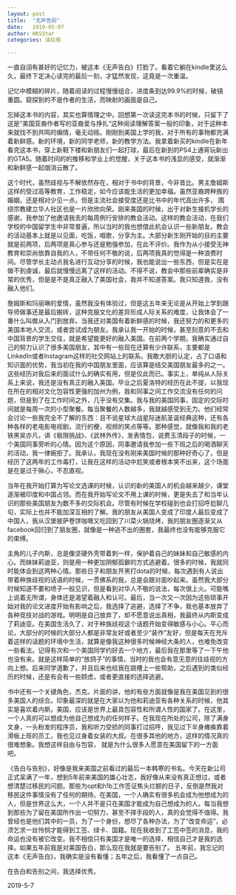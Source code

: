 ```yaml
---
layout: post
title:  "无声告别"
date:   2019-05-07
author: HKSStar
categories: 读后感

---
```

一直自诩有甚好的记忆力，被这本《无声告白》打脸了。看着它躺在kindle里这么久，最终下定决心读完的最后一刻，才猛然发现，这竟是一次重温。

记忆中模糊的碎片，随着阅读的过程慢慢组合，进度条到达99.9%的时候，破镜重圆。窥探到的不是作者的生活，而映射的画面是自己。

忘掉这本书的内容，其实也算情理之中。回想第一次读这完本书的时候，只留下了这是“美国亚裔作者写的亚裔爱与挣扎”这种阅读理解答案一般的印象，对于这种本来就找不到共鸣的煽情，毫无动摇。刚刚到美国上学的我，对于所有的事物都充满着新鲜感。新的环境，新的同学老师，新的教学方法。我拿着新买的kindle在新年看完这本书，穿上新鞋下楼和新朋友们一起打球，最后在新到的PS4上通宵玩新出的GTA5。随着时间的的推移和学业上的觉醒，关于这本书的浅显的感受，就渐渐和新鲜感一起烟消云散了。

这个时代，虽然歧视与不解依然存在，相对于书中的背景，今非昔比。男主詹姆斯这样的受过高等教育，工作稳定，如今应该能生活的更加幸福。虽然亚裔跨种族的婚姻，还是相对少见一点，但是主流社会接受度还是比书中的年代高出许多， 围绕宗教建立华人社区也是一片欣欣向荣。刚来美国的时候，出于对新生接机学长的感谢，我参加了他邀请我去的每周例行安排的教会活动。这样的教会活动，在我们学校的中国留学生中非常普遍，所以当时的我也想借此机会认识一些新朋友。教会的活动基本上就是以见面，吃饭，唱歌，分享为主。大部分新生刚开始的目的主要就是前两项，后两项是真心参与还是勉强参加，在此不评价。我作为从小接受无神教育和崇尚依靠自我的人，不带任何不敬的说，后两项我真的觉得是一种浪费时间。尽管学长主动点我名进行互动分享的时候，我也能说出一些东西，但是实在是做不到虔诚，最后就慢慢远离了这样的活动。不得不说，教会中那些前辈确实是非常的优秀，但是是不是真正融入了美国社会，我并不知道答案。我只知道我，没有融入他们。

詹姆斯和玛丽琳的爱情，虽然我没有体验过，但是这五年来无论是从开始上学到跟导师做事还是最后搬砖，这种克服文化的差异形成人际关系的难度，让我体会了一番什么叫做从入门到放弃。当我还对美国有着新鲜感的时候，我还努力的和更多的美国本地人交流，或者尝试成为朋友。我承认我一开始的时候，甚至刻意的不去和中国背景的学生交往，就是希望能更好的融入美国。在前两个学期，我确实通过自己的努力认识了很多美国朋友，其中有一些现在还算有少许联系，主要都是LinkedIn或者Instagram这样的社交网站上的联系。我敢大胆的认定，占了口语和知识面的优势，我当初在我的中国朋友里面，应该算是结交美国朋友最多的之一。这些经历对我后来的面试什么的确实有用，但是仅此而已。事实上，单纯从人际关系上来说，我还是没有真正的融入美国。毕业之后夏洛特的经历在此不提，以我现在所在的相对文化包容性更强的加州为例，我和同事之间工作交流没有任何的问题，但是到了在工作时间之外，几乎没有交集。我与我的美国同事，固定的交际时间就是每周一次的小型聚餐。每当聚餐的人数越多，我就越感受到无力。他们经常会讨论一些我完全不了解的东西：且不说星球大战星际迷航圣诞经典这种，还有各种各样的老电影电视剧，流行的梗，视频的笑点等等。那种感觉，就像我和我的老铁黑吴亦凡，讲《极限挑战》、《武林外传》，发表情包，说费玉清段子的时候，一个美国同事旁听的心情。因为这个原因，同事邀请我参加一些下班之后的喝酒聊天的活动，我一律婉拒了。我承认，我现在没有刚来美国时候的那种好奇心了，但是经历了这两年的工作毒打，让我在这样的活动中尬笑或者根本笑不出来，这个场面是在是过于揪心，不忍直视。

当年在我开始打算为写论文选课的时候，认识的新的美国人的机会越来越少，课堂逐渐被印度和中国占领。而在我开始写论文不用上课的时候，更是失去了和当年认识的那些美国朋友为数不多的交际机会。尽管有时候在学校碰到也会打招呼尬聊几句，实际上也并不能加深互相的了解。我的朋友从美国人变成了印度人最后变成了中国人，我从汉堡披萨卷饼咖喱又吃回到了川菜火锅烧烤，我的朋友圈逐渐又从facebook回归到了朋友圈，就像是一种逃不出的圈套，我最终也没有能够克服它的束缚。

主角的儿子内斯，总是像坚硬外壳带着刺一样，保护着自己的妹妹和自己敏感的内心。而妹妹莉迪亚，则是用一种更加阴郁孤僻的方式逃避着。很多的时候，我就同时能体会到这两种心情。那些日子和朋友开黑打dota的时候，每次遇到有人说出带着种族歧视的话语的时候，一贯佛系的我，总是会跟对面吵起来。虽然我大部分时候知道不要和喷子一般见识，但是看到对华人不敬的说法，每次很上火。可能嘴上说着无所谓，身体还是渴望着融入和认可。最后，当一次又一次因为这些琐事开始对我的论文进度开始有影响之后，我选择了逃避，选择了不争，我也基本放弃了各种竞技对战的游戏。明明是自己放弃了，却不愿意说出真相，我最终从内斯变成了莉迪亚。在美国生活久了，对于种族歧视这个话题开始变得敏感与小心。平心而论，大部分的时候的大部分人都是非常友好或者至少“装作”友好，但是每天在充斥着这样的话题的环境中生活，就算是像我这种很多时候神经大条的人，也难免改变一些看法。记得有次和一个美国同学约好去一个地方，最后我在那里等了一下午他也没有来。就是这样简单的“放鸽子”的事情，当时的我也会有意无意的往歧视的方向上想。后来同学道歉了，并且后来也给我在跳槽上一些帮助，之后遇到的类似经历的时候，还是有会有一些顾虑，或者更直接的选择逃避。

书中还有一个关键角色，杰克。片面的讲，他的有些方面就像是我在美国见到的很多美国人的综合。印象最深的就是在大家以为他和莉迪亚有各种关系的时候，他其实是喜欢着内斯。美国，应该是世界上最具包容性和所谓人性的国家了。在这里，一个人真的可以想成为他自己想成为的任何样子。在我现在所处的公司，除了满身文身，一头粉发的程序员，我和听力受损的同事打过招呼，我见过下半身瘫痪靠着滑板上班的员工，我也见过身着女装的大叔。在很多其他的地方，这样的情况真的很难想象。我想这样自由与包容， 就是为什么很多人愿意在美国留下的一方面吧。

《告白与告别》，好像是我来美国之前看过的最后一本韩寒的书名。今天在新公司正式呆满了一年，想到5年前来美国的雄心壮志，我好像从来没有真正想过，或者想清楚过移民的问题。那些为opt和h1b工作签证焦头烂额的日子，反倒是然我对移民这件事情没有了任何的期待。在美国，一个人确实有很多机会成为他想成为的人，但是世界这么大，一个人并不是只在美国才能成为自己想成为的人。每当我想到那些为了留在美国所作出一切努力，甚至不择手段的人，真的会觉得不值得。我曾经也是他们其中的一员，为了一个身份，想尽了各种办法，为了“改变命运”，必须乞求一丝怜悯才能得到工签、绿卡、国籍。现在我收到了工签中签的消息，我的命运也没有被它改变。我不相信只有美国才是唯一的选择，相信自己才是我的选择。如果五年前我是对美国告白，那么现在我就是要告别了。
五年前，我忘记的这本《无声告白》，我确实是没有看懂；五年之后，我看懂了一点自己。

在告白和告别之间，我选择优秀。

2019-5-7